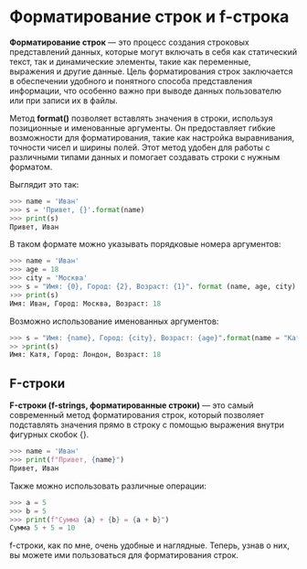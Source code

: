 # Форматирование строк и f-строка
**Форматирование строк** — это процесс создания строковых представлений данных, которые могут включать в себя как статический текст, так и динамические элементы, такие как переменные, выражения и другие данные. Цель форматирования строк заключается в обеспечении удобного и понятного способа представления информации, что особенно важно при выводе данных пользователю или при записи их в файлы.

Метод **format()** позволяет вставлять значения в строки, используя позиционные и именованные аргументы. Он предоставляет гибкие возможности для форматирования, такие как настройка выравнивания, точности чисел и ширины полей. Этот метод удобен для работы с различными типами данных и помогает создавать строки с нужным форматом.

Выглядит это так: 
```python
>>> name = 'Иван'
﻿>>> s = 'Привет, {}'.format(name)
﻿>>> print(s)
Привет, Иван
```
В таком формате можно указывать порядковые номера аргументов:
```python
>>> name = 'Иван'
﻿>>> age = 18
﻿>>> city = 'Москва'
﻿>>> s = "Имя: {0}, Город: {2}, Возраст: {1}". format (name, age, city)
›>> print(s)
Имя: Иван, Город: Москва, Возраст: 18
```
Возможно использование именованных аргументов:
```python
>>> s = "Имя: {name}, Город: {city}, Возраст: {age}".format(name = "Катя", age = 18, city = "Лондон")
﻿>> >print(s)
Имя: Катя, Город: Лондон, Возраст: 18
```
## F-строки
**F-строки (f-strings, форматированные строки)** — это самый современный метод форматирования строк, который позволяет подставлять значения прямо в строку с помощью выражения внутри фигурных скобок {}.
```python
>>> name = 'Иван'
﻿>>> print(f"Привет, {name}")
Привет, Иван
```
Также можно использовать различные операции:
```python
>>> a = 5
>>> b = 5
>>> print(f"Сумма {a} + {b} = {a + b}")
Сумма 5 + 5 = 10
```
f-строки, как по мне, очень удобные и наглядные. Теперь, узнав о них, вы можете ими пользоваться для форматирования строк.
